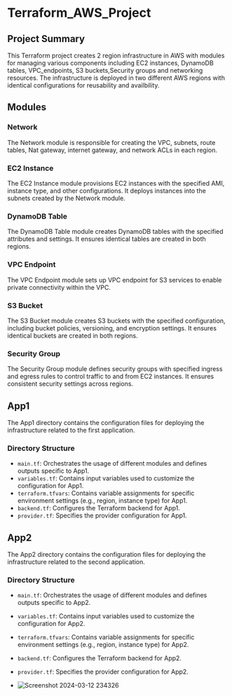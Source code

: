 # Terraform_AWS_Project
## Project Summary
This Terraform project creates 2 region infrastructure in AWS with modules for managing various components including EC2 instances, DynamoDB tables, VPC_endpoints, S3 buckets,Security groups and networking resources. The infrastructure is deployed in two different AWS regions with identical configurations for reusability and availbility.

## Modules

### Network

The Network module is responsible for creating the VPC, subnets, route tables, Nat gateway, internet gateway, and network ACLs in each region.

### EC2 Instance

The EC2 Instance module provisions EC2 instances with the specified AMI, instance type, and other configurations. It deploys instances into the subnets created by the Network module.

### DynamoDB Table

The DynamoDB Table module creates DynamoDB tables with the specified attributes and settings. It ensures identical tables are created in both regions.

### VPC Endpoint

The VPC Endpoint module sets up VPC endpoint for S3 services to enable private connectivity within the VPC.

### S3 Bucket

The S3 Bucket module creates S3 buckets with the specified configuration, including bucket policies, versioning, and encryption settings. It ensures identical buckets are created in both regions.

### Security Group

The Security Group module defines security groups with specified ingress and egress rules to control traffic to and from EC2 instances. It ensures consistent security settings across regions.

## App1

The App1 directory contains the configuration files for deploying the infrastructure related to the first application.

### Directory Structure

- `main.tf`: Orchestrates the usage of different modules and defines outputs specific to App1.
- `variables.tf`: Contains input variables used to customize the configuration for App1.
- `terraform.tfvars`: Contains variable assignments for specific environment settings (e.g., region, instance type) for App1.
- `backend.tf`: Configures the Terraform backend for App1.
- `provider.tf`: Specifies the provider configuration for App1.

## App2

The App2 directory contains the configuration files for deploying the infrastructure related to the second application.

### Directory Structure

- `main.tf`: Orchestrates the usage of different modules and defines outputs specific to App2.
- `variables.tf`: Contains input variables used to customize the configuration for App2.
- `terraform.tfvars`: Contains variable assignments for specific environment settings (e.g., region, instance type) for App2.
- `backend.tf`: Configures the Terraform backend for App2.
- `provider.tf`: Specifies the provider configuration for App2.

- ![Screenshot 2024-03-12 234326](https://github.com/saranourmahmoudal-tantawy/Terraform_AWS_Project/assets/161065103/5b6d5db6-6221-4f8c-b873-ad49c5b5420f)


